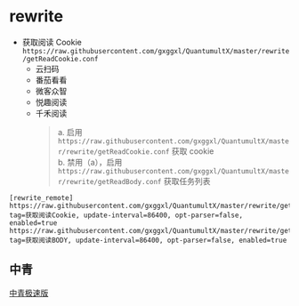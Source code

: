 # rewrite

- 获取阅读 Cookie `https://raw.githubusercontent.com/gxggxl/QuantumultX/master/rewrite/getReadCookie.conf`
    - 云扫码
    - 番茄看看
    - 微客众智
    - 悦趣阅读
    - 千禾阅读
      > a. 启用 `https://raw.githubusercontent.com/gxggxl/QuantumultX/master/rewrite/getReadCookie.conf` 获取 cookie <br>
      > b. 禁用（a），启用 `https://raw.githubusercontent.com/gxggxl/QuantumultX/master/rewrite/getReadBody.conf` 获取任务列表

```
[rewrite_remote]
https://raw.githubusercontent.com/gxggxl/QuantumultX/master/rewrite/getReadCookie.conf, tag=获取阅读Cookie, update-interval=86400, opt-parser=false, enabled=true
https://raw.githubusercontent.com/gxggxl/QuantumultX/master/rewrite/getReadBody.conf, tag=获取阅读BODY, update-interval=86400, opt-parser=false, enabled=true
```

## 中青

[中青极速版](./Youth/README.md)